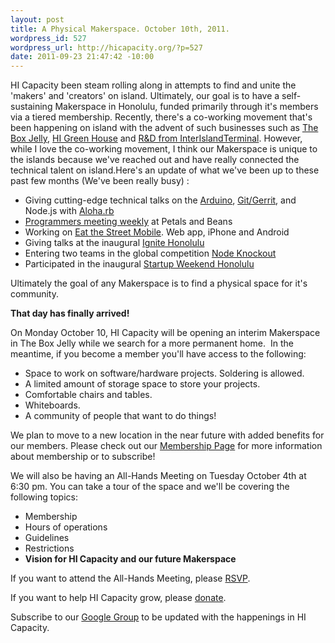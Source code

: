 ```yaml
--- 
layout: post
title: A Physical Makerspace. October 10th, 2011.
wordpress_id: 527
wordpress_url: http://hicapacity.org/?p=527
date: 2011-09-23 21:47:42 -10:00
---
```

<div>
<div>HI Capacity been steam rolling along in attempts to find and unite the 'makers' and 'creators' on island. Ultimately, our goal is to have a self-sustaining Makerspace in Honolulu, funded primarily through it's members via a tiered membership. Recently, there's a co-working movement that's been happening on island with the advent of such businesses such as <a href="http://theboxjelly.com/" target="_blank">The Box Jelly</a>, <a href="http://www.higreenhouse.com/" target="_blank">HI Green House</a> and <a href="http://www.indiegogo.com/Interisland-Terminal" target="_blank">R&amp;D from InterIslandTerminal</a>. However, while I love the co-working movement, I think our Makerspace is unique to the islands because we've reached out and have really connected the technical talent on island.Here's an update of what we've been up to these past few months (We've been really busy) :
<ul>
	<li>Giving cutting-edge technical talks on the <a href="http://hicapacity.org/2011/08/06/arduino-night-iv/" target="_blank">Arduino</a>, <a href="http://hicapacity.org/2011/07/23/gerrit-and-advanced-git/" target="_blank">Git/Gerrit</a>, and Node.js with <a href="http://aloharb.org/" target="_blank">Aloha.rb</a></li>
	<li><a href="http://hicapacity.org/wp-content/uploads/2011/08/IMG_1256.jpg" target="_blank">Programmers meeting weekly</a> at Petals and Beans</li>
	<li>Working on <a href="https://github.com/hicapacity/foodtrucks" target="_blank">Eat the Street Mobile</a>. Web app, iPhone and Android</li>
	<li>Giving talks at the inaugural <a href="http://ignitehonolulu.com/" target="_blank">Ignite Honolulu</a></li>
	<li>Entering two teams in the global competition <a href="http://nodeknockout.com/" target="_blank">Node Knockout</a></li>
	<li>Participated in the inaugural <a href="http://honolulu.startupweekend.org/" target="_blank">Startup Weekend Honolulu</a></li>
</ul>
Ultimately the goal of any Makerspace is to find a physical space for it's community.

<strong>That day has finally arrived!</strong>

<strong></strong>On Monday October 10, HI Capacity will be opening an interim Makerspace in The Box Jelly while we search for a more permanent home.  In the meantime, if you become a member you'll have access to the following:
<ul>
	<li>Space to work on software/hardware projects. Soldering is allowed.</li>
	<li>A limited amount of storage space to store your projects.</li>
	<li>Comfortable chairs and tables.</li>
	<li>Whiteboards.</li>
	<li>A community of people that want to do things!</li>
</ul>
We plan to move to a new location in the near future with added benefits for our members. Please check out our <a href="http://hicapacity.org/membership" target="_blank">Membership Page</a> for more information about membership or to subscribe!

We will also be having an All-Hands Meeting on Tuesday October 4th at 6:30 pm. You can take a tour of the space and we'll be covering the following topics:
<ul>
	<li>Membership</li>
	<li>Hours of operations</li>
	<li>Guidelines</li>
	<li>Restrictions</li>
	<li><strong>Vision for HI Capacity and our future Makerspace</strong></li>
</ul>
If you want to attend the All-Hands Meeting, please <a href="http://makerspace-boxjelly.eventbrite.com/" target="_blank">RSVP</a>.

If you want to help HI Capacity grow, please <a href="http://www.gofundme.com/HICapacity">donate</a>.

Subscribe to our <a href="https://groups.google.com/forum/#!forum/honolulu-makerspace" target="_blank">Google Group</a> to be updated with the happenings in HI Capacity.

</div>
</div>
